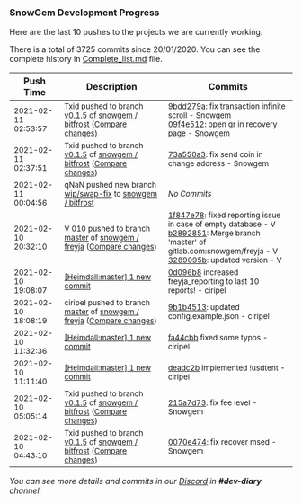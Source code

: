 
### SnowGem Development Progress

Here are the last 10 pushes to the projects we are currently working.

There is a total of 3725 commits since 20/01/2020. You can see the complete history in
 [Complete_list.md](Complete_list.md) file.

| Push Time | Description | Commits |
| --- | --- | --- |
| <sub>2021-02-11 02:53:57</sub> | <sub>Txid pushed to branch [v0\.1\.5](https://gitlab.com/snowgem/bitfrost/commits/v0.1.5) of [snowgem / bitfrost](https://gitlab.com/snowgem/bitfrost) ([Compare changes](https://gitlab.com/snowgem/bitfrost/compare/73a550a3788468ce2b2f85b257981286b63c0e48...09f4e5127b772624ab6488240302b414e9b4d230))</sub> | <sub>[9bdd279a](https://gitlab.com/snowgem/bitfrost/-/commit/9bdd279a1e7b347d8c9a32224aecd947f77d6f11): fix transaction infinite scroll - Snowgem<br>[09f4e512](https://gitlab.com/snowgem/bitfrost/-/commit/09f4e5127b772624ab6488240302b414e9b4d230): open qr in recovery page - Snowgem</sub> |
| <sub>2021-02-11 02:37:51</sub> | <sub>Txid pushed to branch [v0\.1\.5](https://gitlab.com/snowgem/bitfrost/commits/v0.1.5) of [snowgem / bitfrost](https://gitlab.com/snowgem/bitfrost) ([Compare changes](https://gitlab.com/snowgem/bitfrost/compare/215a7d73534eb81f6e12f4373a145ffde948015e...73a550a3788468ce2b2f85b257981286b63c0e48))</sub> | <sub>[73a550a3](https://gitlab.com/snowgem/bitfrost/-/commit/73a550a3788468ce2b2f85b257981286b63c0e48): fix send coin in change address - Snowgem</sub> |
| <sub>2021-02-11 00:04:56</sub> | <sub>qNaN pushed new branch [wip/swap\-fix](https://gitlab.com/snowgem/bitfrost/commits/wip/swap-fix) to [snowgem / bitfrost](https://gitlab.com/snowgem/bitfrost)</sub> | <sub>_No Commits_</sub> |
| <sub>2021-02-10 20:32:10</sub> | <sub>V 010 pushed to branch [master](https://gitlab.com/snowgem/freyja/commits/master) of [snowgem / freyja](https://gitlab.com/snowgem/freyja) ([Compare changes](https://gitlab.com/snowgem/freyja/compare/9b1b45133399751c20db7c588cbb7e67885aa6dd...3289095bf6a4ce375c291455aa8a39a93db0fb68))</sub> | <sub>[1f847e78](https://gitlab.com/snowgem/freyja/-/commit/1f847e78836400136cf5fbba74246a7aa4b9c6b0): fixed reporting issue in case of empty database - V<br>[b2892851](https://gitlab.com/snowgem/freyja/-/commit/b2892851e92df0d68b5cb2f54ceded77561f71c7): Merge branch 'master' of gitlab.com:snowgem/freyja - V<br>[3289095b](https://gitlab.com/snowgem/freyja/-/commit/3289095bf6a4ce375c291455aa8a39a93db0fb68): updated version - V</sub> |
| <sub>2021-02-10 19:08:07</sub> | <sub>[[Heimdall:master] 1 new commit](https://github.com/ciripel/Heimdall/commit/0d096b8f643080f8570309a3d33e5061da0f89d4)</sub> | <sub>[0d096b8](https://github.com/ciripel/Heimdall/commit/0d096b8f643080f8570309a3d33e5061da0f89d4) increased freyja_reporting to last 10 reports! - ciripel</sub> |
| <sub>2021-02-10 18:08:19</sub> | <sub>ciripel pushed to branch [master](https://gitlab.com/snowgem/freyja/commits/master) of [snowgem / freyja](https://gitlab.com/snowgem/freyja) ([Compare changes](https://gitlab.com/snowgem/freyja/compare/0714053e2a40de1db5c2106097097bf42747ce76...9b1b45133399751c20db7c588cbb7e67885aa6dd))</sub> | <sub>[9b1b4513](https://gitlab.com/snowgem/freyja/-/commit/9b1b45133399751c20db7c588cbb7e67885aa6dd): updated config.example.json - ciripel</sub> |
| <sub>2021-02-10 11:32:36</sub> | <sub>[[Heimdall:master] 1 new commit](https://github.com/ciripel/Heimdall/commit/fa44cbbdec5085ada12abc91e265a2eec3ddd995)</sub> | <sub>[fa44cbb](https://github.com/ciripel/Heimdall/commit/fa44cbbdec5085ada12abc91e265a2eec3ddd995) fixed some typos - ciripel</sub> |
| <sub>2021-02-10 11:11:40</sub> | <sub>[[Heimdall:master] 1 new commit](https://github.com/ciripel/Heimdall/commit/deadc2b71981883729cc4f27db6c1fb310c51e80)</sub> | <sub>[deadc2b](https://github.com/ciripel/Heimdall/commit/deadc2b71981883729cc4f27db6c1fb310c51e80) implemented !usdtent - ciripel</sub> |
| <sub>2021-02-10 05:05:14</sub> | <sub>Txid pushed to branch [v0\.1\.5](https://gitlab.com/snowgem/bitfrost/commits/v0.1.5) of [snowgem / bitfrost](https://gitlab.com/snowgem/bitfrost) ([Compare changes](https://gitlab.com/snowgem/bitfrost/compare/0070e474584beb21605e9bbc6cc81d099f6ba53a...215a7d73534eb81f6e12f4373a145ffde948015e))</sub> | <sub>[215a7d73](https://gitlab.com/snowgem/bitfrost/-/commit/215a7d73534eb81f6e12f4373a145ffde948015e): fix fee level - Snowgem</sub> |
| <sub>2021-02-10 04:43:10</sub> | <sub>Txid pushed to branch [v0\.1\.5](https://gitlab.com/snowgem/bitfrost/commits/v0.1.5) of [snowgem / bitfrost](https://gitlab.com/snowgem/bitfrost) ([Compare changes](https://gitlab.com/snowgem/bitfrost/compare/3595153950ba6920f605d09a4a0eb2d39a2e212a...0070e474584beb21605e9bbc6cc81d099f6ba53a))</sub> | <sub>[0070e474](https://gitlab.com/snowgem/bitfrost/-/commit/0070e474584beb21605e9bbc6cc81d099f6ba53a): fix recover msed - Snowgem</sub> |

_You can see more details and commits in our [Discord](https://discord.gg/zumGnbg) in **#dev-diary** channel._
